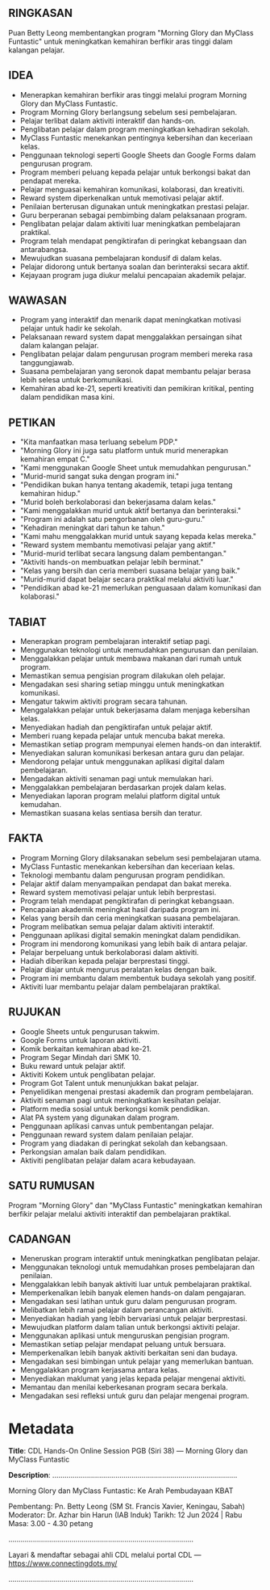 ## RINGKASAN
Puan Betty Leong membentangkan program "Morning Glory dan MyClass Funtastic" untuk meningkatkan kemahiran berfikir aras tinggi dalam kalangan pelajar.

## IDEA
- Menerapkan kemahiran berfikir aras tinggi melalui program Morning Glory dan MyClass Funtastic.
- Program Morning Glory berlangsung sebelum sesi pembelajaran.
- Pelajar terlibat dalam aktiviti interaktif dan hands-on.
- Penglibatan pelajar dalam program meningkatkan kehadiran sekolah.
- MyClass Funtastic menekankan pentingnya kebersihan dan keceriaan kelas.
- Penggunaan teknologi seperti Google Sheets dan Google Forms dalam pengurusan program.
- Program memberi peluang kepada pelajar untuk berkongsi bakat dan pendapat mereka.
- Pelajar menguasai kemahiran komunikasi, kolaborasi, dan kreativiti.
- Reward system diperkenalkan untuk memotivasi pelajar aktif.
- Penilaian berterusan digunakan untuk meningkatkan prestasi pelajar.
- Guru berperanan sebagai pembimbing dalam pelaksanaan program.
- Penglibatan pelajar dalam aktiviti luar meningkatkan pembelajaran praktikal.
- Program telah mendapat pengiktirafan di peringkat kebangsaan dan antarabangsa.
- Mewujudkan suasana pembelajaran kondusif di dalam kelas.
- Pelajar didorong untuk bertanya soalan dan berinteraksi secara aktif.
- Kejayaan program juga diukur melalui pencapaian akademik pelajar.

## WAWASAN
- Program yang interaktif dan menarik dapat meningkatkan motivasi pelajar untuk hadir ke sekolah.
- Pelaksanaan reward system dapat menggalakkan persaingan sihat dalam kalangan pelajar.
- Penglibatan pelajar dalam pengurusan program memberi mereka rasa tanggungjawab.
- Suasana pembelajaran yang seronok dapat membantu pelajar berasa lebih selesa untuk berkomunikasi.
- Kemahiran abad ke-21, seperti kreativiti dan pemikiran kritikal, penting dalam pendidikan masa kini.

## PETIKAN
- "Kita manfaatkan masa terluang sebelum PDP."
- "Morning Glory ini juga satu platform untuk murid menerapkan kemahiran empat C."
- "Kami menggunakan Google Sheet untuk memudahkan pengurusan."
- "Murid-murid sangat suka dengan program ini."
- "Pendidikan bukan hanya tentang akademik, tetapi juga tentang kemahiran hidup."
- "Murid boleh berkolaborasi dan bekerjasama dalam kelas."
- "Kami menggalakkan murid untuk aktif bertanya dan berinteraksi."
- "Program ini adalah satu pengorbanan oleh guru-guru."
- "Kehadiran meningkat dari tahun ke tahun."
- "Kami mahu menggalakkan murid untuk sayang kepada kelas mereka."
- "Reward system membantu memotivasi pelajar yang aktif."
- "Murid-murid terlibat secara langsung dalam pembentangan."
- "Aktiviti hands-on membuatkan pelajar lebih berminat."
- "Kelas yang bersih dan ceria memberi suasana belajar yang baik."
- "Murid-murid dapat belajar secara praktikal melalui aktiviti luar."
- "Pendidikan abad ke-21 memerlukan penguasaan dalam komunikasi dan kolaborasi."

## TABIAT
- Menerapkan program pembelajaran interaktif setiap pagi.
- Menggunakan teknologi untuk memudahkan pengurusan dan penilaian.
- Menggalakkan pelajar untuk membawa makanan dari rumah untuk program.
- Memastikan semua pengisian program dilakukan oleh pelajar.
- Mengadakan sesi sharing setiap minggu untuk meningkatkan komunikasi.
- Mengatur takwim aktiviti program secara tahunan.
- Menggalakkan pelajar untuk bekerjasama dalam menjaga kebersihan kelas.
- Menyediakan hadiah dan pengiktirafan untuk pelajar aktif.
- Memberi ruang kepada pelajar untuk mencuba bakat mereka.
- Memastikan setiap program mempunyai elemen hands-on dan interaktif.
- Menyediakan saluran komunikasi berkesan antara guru dan pelajar.
- Mendorong pelajar untuk menggunakan aplikasi digital dalam pembelajaran.
- Mengadakan aktiviti senaman pagi untuk memulakan hari.
- Menggalakkan pembelajaran berdasarkan projek dalam kelas.
- Menyediakan laporan program melalui platform digital untuk kemudahan.
- Memastikan suasana kelas sentiasa bersih dan teratur.

## FAKTA
- Program Morning Glory dilaksanakan sebelum sesi pembelajaran utama.
- MyClass Funtastic menekankan kebersihan dan keceriaan kelas.
- Teknologi membantu dalam pengurusan program pendidikan.
- Pelajar aktif dalam menyampaikan pendapat dan bakat mereka.
- Reward system memotivasi pelajar untuk lebih berprestasi.
- Program telah mendapat pengiktirafan di peringkat kebangsaan.
- Pencapaian akademik meningkat hasil daripada program ini.
- Kelas yang bersih dan ceria meningkatkan suasana pembelajaran.
- Program melibatkan semua pelajar dalam aktiviti interaktif.
- Penggunaan aplikasi digital semakin meningkat dalam pendidikan.
- Program ini mendorong komunikasi yang lebih baik di antara pelajar.
- Pelajar berpeluang untuk berkolaborasi dalam aktiviti.
- Hadiah diberikan kepada pelajar berprestasi tinggi.
- Pelajar diajar untuk mengurus peralatan kelas dengan baik.
- Program ini membantu dalam membentuk budaya sekolah yang positif.
- Aktiviti luar membantu pelajar dalam pembelajaran praktikal.

## RUJUKAN
- Google Sheets untuk pengurusan takwim.
- Google Forms untuk laporan aktiviti.
- Komik berkaitan kemahiran abad ke-21.
- Program Segar Mindah dari SMK 10.
- Buku reward untuk pelajar aktif.
- Aktiviti Kokem untuk penglibatan pelajar.
- Program Got Talent untuk menunjukkan bakat pelajar.
- Penyelidikan mengenai prestasi akademik dan program pembelajaran.
- Aktiviti senaman pagi untuk meningkatkan kesihatan pelajar.
- Platform media sosial untuk berkongsi komik pendidikan.
- Alat PA system yang digunakan dalam program.
- Penggunaan aplikasi canvas untuk pembentangan pelajar.
- Penggunaan reward system dalam penilaian pelajar.
- Program yang diadakan di peringkat sekolah dan kebangsaan.
- Perkongsian amalan baik dalam pendidikan.
- Aktiviti penglibatan pelajar dalam acara kebudayaan.

## SATU RUMUSAN
Program "Morning Glory" dan "MyClass Funtastic" meningkatkan kemahiran berfikir pelajar melalui aktiviti interaktif dan pembelajaran praktikal.

## CADANGAN
- Meneruskan program interaktif untuk meningkatkan penglibatan pelajar.
- Menggunakan teknologi untuk memudahkan proses pembelajaran dan penilaian.
- Menggalakkan lebih banyak aktiviti luar untuk pembelajaran praktikal.
- Memperkenalkan lebih banyak elemen hands-on dalam pengajaran.
- Mengadakan sesi latihan untuk guru dalam pengurusan program.
- Melibatkan lebih ramai pelajar dalam perancangan aktiviti.
- Menyediakan hadiah yang lebih bervariasi untuk pelajar berprestasi.
- Mewujudkan platform dalam talian untuk berkongsi aktiviti pelajar.
- Menggunakan aplikasi untuk menguruskan pengisian program.
- Memastikan setiap pelajar mendapat peluang untuk bersuara.
- Memperkenalkan lebih banyak aktiviti berkaitan seni dan budaya.
- Mengadakan sesi bimbingan untuk pelajar yang memerlukan bantuan.
- Menggalakkan program kerjasama antara kelas.
- Menyediakan maklumat yang jelas kepada pelajar mengenai aktiviti.
- Memantau dan menilai keberkesanan program secara berkala.
- Mengadakan sesi refleksi untuk guru dan pelajar mengenai program.

# Metadata
**Title**: CDL Hands-On Online Session PGB (Siri 38) — Morning Glory dan MyClass Funtastic

**Description**: ...........................................................................................

Morning Glory dan MyClass Funtastic: Ke Arah Pembudayaan KBAT

Pembentang: Pn. Betty Leong (SM St. Francis Xavier, Keningau, Sabah) 
Moderator: Dr. Azhar bin Harun (IAB Induk)
Tarikh:  12 Jun 2024   |   Rabu
Masa: 3.00 - 4.30 petang

...........................................................................................

Layari & mendaftar sebagai ahli CDL melalui portal CDL — https://www.connectingdots.my/

...........................................................................................